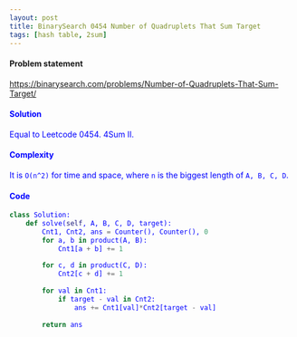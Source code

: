 ```yaml
---
layout: post
title: BinarySearch 0454 Number of Quadruplets That Sum Target
tags: [hash table, 2sum]
---
```


#### Problem statement

<a href="https://binarysearch.com/problems/Number-of-Quadruplets-That-Sum-Target/"> <font color = blue>https://binarysearch.com/problems/Number-of-Quadruplets-That-Sum-Target/

#### Solution
Equal to Leetcode 0454. 4Sum II.

#### Complexity
It is `O(n^2)` for time and space, where `n` is the biggest length of `A, B, C, D`.

#### Code
```python
class Solution:
    def solve(self, A, B, C, D, target):
        Cnt1, Cnt2, ans = Counter(), Counter(), 0
        for a, b in product(A, B):
            Cnt1[a + b] += 1
            
        for c, d in product(C, D):
            Cnt2[c + d] += 1
            
        for val in Cnt1:
            if target - val in Cnt2:
                ans += Cnt1[val]*Cnt2[target - val]
                
        return ans
```
